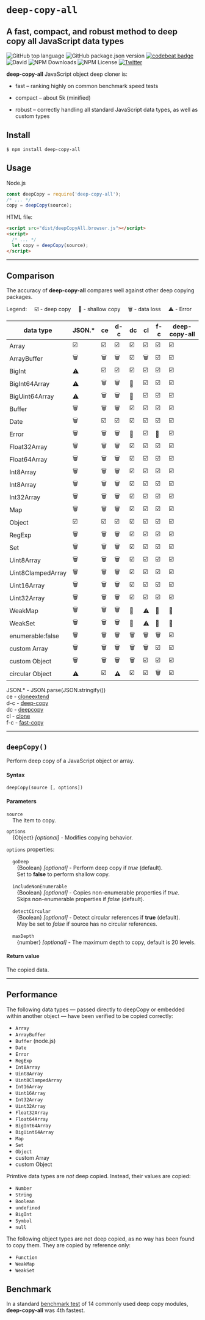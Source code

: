 # `deep-copy-all` #

A fast, compact, and robust method to deep copy all JavaScript data types
---
![GitHub top language](https://img.shields.io/github/languages/top/terrymorse58/deep-copy-all)
![GitHub package.json version](https://img.shields.io/github/package-json/v/terrymorse58/deep-copy-all)
[![codebeat badge](https://codebeat.co/badges/8791cc9e-5a88-4a2e-9375-fc4d207e9370)](https://codebeat.co/projects/github-com-terrymorse58-deep-copy-all-master)
![David](https://img.shields.io/david/terrymorse58/deep-copy-all)
![NPM Downloads](https://img.shields.io/npm/dw/deep-copy-all)
![NPM License](https://img.shields.io/npm/l/deep-copy-all)
[![Twitter](https://img.shields.io/twitter/follow/terrymorse.svg?style=social&label=@terrymorse)](https://twitter.com/terrymorse)

**deep-copy-all** JavaScript object deep cloner is:

- fast – ranking highly on common benchmark speed tests

- compact – about 5k (minified)

- robust – correctly handling all
standard JavaScript data types, as well as custom types

## Install ##
```shell script
$ npm install deep-copy-all
```

## Usage ##
Node.js
````javascript
const deepCopy = require('deep-copy-all');
/* ... */
copy = deepCopy(source);
````
HTML file:
```html
<script src="dist/deepCopyAll.browser.js"></script>
<script>
  /* ... */
  let copy = deepCopy(source);
</script>
```
---
## Comparison
The accuracy of **deep-copy-all** compares well against other deep copying
 packages.

 Legend: &nbsp; &nbsp; ☑️ - deep copy
 &nbsp; &nbsp; 🚧 - shallow copy
 &nbsp; &nbsp; 🗑️ - data loss
 &nbsp; &nbsp; ⚠️ - Error

 data type         | JSON.* | ce  | d-c | dc  | cl  | f-c | deep-copy-all
 ----------------- | ------ | --- | --- | --- | --- | --- | -------------
 Array             | ☑️        | ☑️           |☑️|☑️|☑️|☑️|☑️
 ArrayBuffer       | 🗑️ | 🗑️    |🗑️|☑️|🗑️|☑️|☑️
 BigInt            | ⚠️     | ☑️           |☑️|☑️|☑️|☑️|☑️
 BigInt64Array     | ⚠️     | 🗑️    |🗑️|🚧|☑️|☑️|☑️
 BigUint64Array    | ⚠️     | 🗑️    |🗑️|🚧|☑️|☑️|☑️
 Buffer            | 🗑️ | 🗑️    |🗑️|☑️|☑️|☑️|☑️
 Date              | 🗑️ | ☑️           |☑️|☑️|☑️|☑️|☑️
 Error             | 🗑️ | 🗑️    |🗑️|🚧|☑️|🚧|☑️
 Float32Array      | 🗑️ | 🗑️    |🗑️|☑️|☑️|☑️|☑️
 Float64Array      | 🗑️ | 🗑️    |🗑️|☑️|☑️|☑️|☑️
 Int8Array         | 🗑️ | 🗑️    |🗑️|☑️|☑️|☑️|☑️
 Int8Array         | 🗑️ | 🗑️    |🗑️|☑️|☑️|☑️|☑️
 Int32Array        | 🗑️ | 🗑️    |🗑️|☑️|☑️|☑️|☑️
 Map               | 🗑️ | 🗑️    |🗑️|☑️|☑️|☑️|☑️
 Object            | ☑️        | ☑️           |☑️|☑️|☑️|☑️|☑️
 RegExp            | 🗑️ | 🗑️    |🗑️|☑️|☑️|☑️|☑️
 Set               | 🗑️ | 🗑️    |🗑️|☑️|☑️|☑️|☑️
 Uint8Array        | 🗑️ | 🗑️    |🗑️|☑️|☑️|☑️|☑️
 Uint8ClampedArray | 🗑️ | 🗑️    |🗑️|☑️|☑️|☑️|☑️
 Uint16Array       | 🗑️ | 🗑️    |🗑️|☑️|☑️|☑️|☑️
 Uint32Array       | 🗑️ | 🗑️    |🗑️|☑️|☑️|☑️|☑️
 WeakMap           | 🗑️ | 🗑️    |🗑️|🚧|⚠️|🚧|🚧
 WeakSet           | 🗑️ | 🗑️    |🗑️|🚧|⚠️|🚧|🚧
 enumerable:false  | 🗑️ | 🗑️    |🗑️|🗑️|🗑️|🗑️|☑️
 custom Array      | 🗑️ | 🗑️    |🗑️|🗑️|🗑️|☑️|☑️
 custom Object     | 🗑️ | 🗑️    |🗑️|🗑️|☑️|☑️|☑️
 circular Object   | ⚠️ | ☑️  |⚠️|☑️|☑️|🗑️|☑️

JSON.* - JSON.parse(JSON.stringify())<br>
ce - [cloneextend](https://www.npmjs.com/package/cloneextend)<br>
d-c - [deep-copy](https://www.npmjs.com/package/cloneextend)<br>
dc - [deepcopy](https://www.npmjs.com/package/deepcopy)<br>
cl - [clone](https://www.npmjs.com/package/clone)<br>
f-c - [fast-copy](https://www.npmjs.com/package/fast-copy)

---

## `deepCopy()` ##
Perform deep copy of a JavaScript object or array.
#### Syntax ####
````
deepCopy(source [, options])
````
#### Parameters ####
`source`<br>
&nbsp;&nbsp;&nbsp; The item to copy.

`options`<br>
&nbsp;&nbsp;&nbsp; {Object} *[optional]* -  Modifies copying behavior.

`options` properties:

&nbsp;&nbsp;&nbsp; `goDeep`<br>
&nbsp;&nbsp;&nbsp;&nbsp;&nbsp;&nbsp; {Boolean} *[optional]* - Perform deep copy if *true* (default).<br>
&nbsp;&nbsp;&nbsp;&nbsp;&nbsp;&nbsp; Set to **false** to perform shallow copy.

&nbsp;&nbsp;&nbsp; `includeNonEnumerable`<br>
&nbsp;&nbsp;&nbsp;&nbsp;&nbsp;&nbsp; {Boolean} *[optional]* - Copies non-enumerable properties if *true*.<br>
&nbsp;&nbsp;&nbsp;&nbsp;&nbsp;&nbsp; Skips non-enumerable properties if *false* (default).

&nbsp;&nbsp;&nbsp; `detectCircular`<br>
&nbsp;&nbsp;&nbsp;&nbsp;&nbsp;&nbsp; {Boolean} *[optional]* - Detect circular references if **true** (default).<br>
&nbsp;&nbsp;&nbsp;&nbsp;&nbsp;&nbsp; May be set to *false* if source has no circular references.

&nbsp;&nbsp;&nbsp; `maxDepth`<br>
&nbsp;&nbsp;&nbsp;&nbsp;&nbsp;&nbsp; {number} *[optional]* - The maximum depth to copy, default is 20 levels.

#### Return value ####
The copied data.

---

## Performance ##
The following data types — passed directly to deepCopy or embedded within
another object — have been verified to be copied correctly:

- `Array`
- `ArrayBuffer`
- `Buffer` (node.js)
- `Date`
- `Error`
- `RegExp`
- `Int8Array`
- `Uint8Array`
- `Uint8ClampedArray`
- `Int16Array`
- `Uint16Array`
- `Int32Array`
- `Uint32Array`
- `Float32Array`
- `Float64Array`
- `BigInt64Array`
- `BigUint64Array`
- `Map`
- `Set`
- `Object`
- custom Array
- custom Object

Primtive data types are *not* deep copied. Instead, their
values are copied:

- `Number`
- `String`
- `Boolean`
- `undefined`
- `BigInt`
- `Symbol`
- `null`

The following object types are not deep copied, as no way has been found to copy
them. They are copied by reference only:

- `Function`
- `WeakMap`
- `WeakSet`

## Benchmark ##

In a standard
[benchmark test](https://github.com/ahmadnassri/benchmark-node-clone)
of 14 commonly used deep copy modules, **deep-copy-all**
was 4th fastest.

